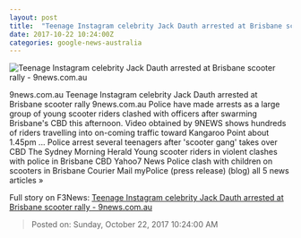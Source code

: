 ```yaml
---
layout: post
title:  "Teenage Instagram celebrity Jack Dauth arrested at Brisbane scooter rally - 9news.com.au"
date: 2017-10-22 10:24:00Z
categories: google-news-australia
---
```


![Teenage Instagram celebrity Jack Dauth arrested at Brisbane scooter rally - 9news.com.au](http://prod.static9.net.au/_/media/2017/10/22/2210_scooterjackdauth.jpg)

9news.com.au Teenage Instagram celebrity Jack Dauth arrested at Brisbane scooter rally 9news.com.au Police have made arrests as a large group of young scooter riders clashed with officers after swarming Brisbane's CBD this afternoon. Video obtained by 9NEWS shows hundreds of riders travelling into on-coming traffic toward Kangaroo Point about 1.45pm ... Police arrest several teenagers after 'scooter gang' takes over CBD The Sydney Morning Herald Young scooter riders in violent clashes with police in Brisbane CBD Yahoo7 News Police clash with children on scooters in Brisbane Courier Mail myPolice (press release) (blog) all 5 news articles »


Full story on F3News: [Teenage Instagram celebrity Jack Dauth arrested at Brisbane scooter rally - 9news.com.au](http://www.f3nws.com/n/tCmhM)

> Posted on: Sunday, October 22, 2017 10:24:00 AM
